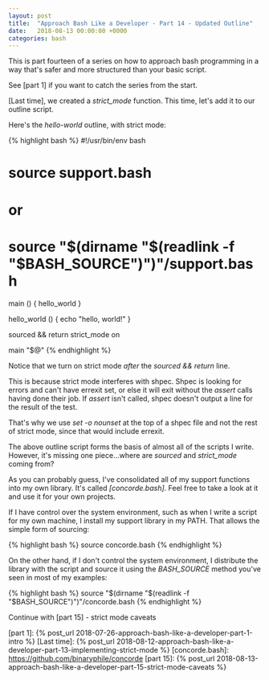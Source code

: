 ```yaml
---
layout: post
title:  "Approach Bash Like a Developer - Part 14 - Updated Outline"
date:   2018-08-13 00:00:00 +0000
categories: bash
---
```


This is part fourteen of a series on how to approach bash programming in
a way that's safer and more structured than your basic script.

See [part 1] if you want to catch the series from the start.

[Last time], we created a *strict_mode* function.  This time, let's add
it to our outline script.

Here's the *hello-world* outline, with strict mode:

{% highlight bash %}
#!/usr/bin/env bash

# source support.bash
#   or
# source "$(dirname  "$(readlink -f "$BASH_SOURCE")")"/support.bash

main () {
  hello_world
}

hello_world () {
  echo "hello, world!"
}

sourced && return
strict_mode on

main "$@"
{% endhighlight %}

Notice that we turn on strict mode *after* the *sourced && return* line.

This is because strict mode interferes with shpec.  Shpec is looking for
errors and can't have errexit set, or else it will exit without the
*assert* calls having done their job.  If *assert* isn't called, shpec
doesn't output a line for the result of the test.

That's why we use *set -o nounset* at the top of a shpec file and not
the rest of strict mode, since that would include errexit.

The above outline script forms the basis of almost all of the scripts I
write.  However, it's missing one piece...where are *sourced* and
*strict_mode* coming from?

As you can probably guess, I've consolidated all of my support functions
into my own library.  It's called *[concorde.bash]*.  Feel free to take
a look at it and use it for your own projects.

If I have control over the system environment, such as when I write a
script for my own machine, I install my support library in my PATH.
That allows the simple form of sourcing:

{% highlight bash %}
source concorde.bash
{% endhighlight %}

On the other hand, if I don't control the system environment, I
distribute the library with the script and source it using the
*BASH_SOURCE* method you've seen in most of my examples:

{% highlight bash %}
source "$(dirname "$(readlink -f "$BASH_SOURCE")")"/concorde.bash
{% endhighlight %}

Continue with [part 15] - strict mode caveats

  [part 1]:     {% post_url 2018-07-26-approach-bash-like-a-developer-part-1-intro                      %}
  [Last time]:  {% post_url 2018-08-12-approach-bash-like-a-developer-part-13-implementing-strict-mode  %}
  [concorde.bash]: https://github.com/binaryphile/concorde
  [part 15]:    {% post_url 2018-08-13-approach-bash-like-a-developer-part-15-strict-mode-caveats       %}
